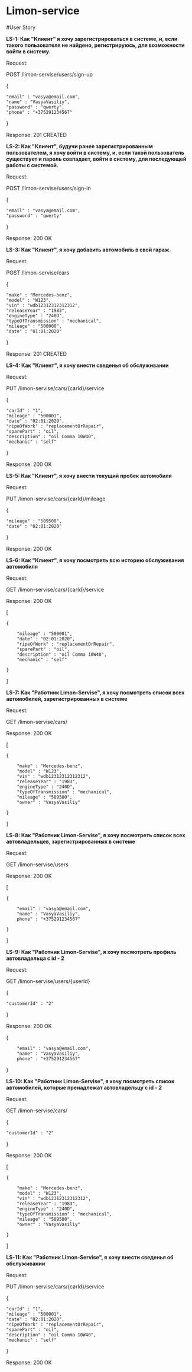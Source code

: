 # Limon-service

#User Story

**LS-1: Как "Клиент" я хочу зарегистрироваться в системе, и, если такого пользователя не найдено, регистрируюсь, для возможности войти в систему.**
      
Request:

POST /limon-servise/users/sign-up

{

    "email" : "vasya@email.com",
    "name" : "VasyaVasiliy",
    "password" : "qwerty",
    "phone" : "+375291234567"
  
}

Response: 201 CREATED


**LS-2: Как "Клиент", будучи ранее зарегистрированным пользователем, я хочу войти в систему, и, если такой пользователь существует и пароль совпадает, войти в систему, для последующей работы с системой.**
      
Request:
      
POST /limon-servise/users/sign-in
      
{

    "email" : "vasya@email.com",
    "password" : "qwerty"
      
}
      
Response: 200 OK

      
**LS-3: Как "Клиент", я хочу добавить автомобиль в свой гараж.**

Request:
      
POST /limon-servise/cars

{

    "make" : "Mercedes-benz",
    "model" : "W123",
    "vin" : "wdb12312312312312",
    "releaseYear" : "1983",
    "engineType" : "240D",
    "typeOfTransmission" : "mechanical",
    "mileage" : "500000",
    "date" : "01:01:2020"
    

}

Response: 201 CREATED

**LS-4: Как "Клиент", я хочу внести сведенья об обслуживании**

Request:
 
PUT /limon-servise/cars/{carId}/service

{

    "carId" : "1",
    "mileage" : "500001",
    "date" : "02:01:2020",
    "ripeOfWork" : "replacementOrRepair",
    "sparePart" : "oil",
    "description" : "oil Comma 10W40",
    "mechanic" : "self"

}

Response: 200 OK

**LS-5: Как "Клиент", я хочу внести текущий пробек автомобиля**

Request:
 
PUT /limon-servise/cars/{carId}/mileage

{

    "mileage" : "509500",
    "date" : "02:01:2020"

}

Response: 200 OK


**LS-6: Как "Клиент", я хочу посмотреть всю историю обслуживания автомобиля**

Request:
 
GET /limon-servise/cars/{carId}/service

Response: 200 OK

[

    {

        "mileage" : "500001",
        "date" : "02:01:2020",
        "ripeOfWork" : "replacementOrRepair",
        "sparePart" : "oil",
        "description" : "oil Comma 10W40",
        "mechanic" : "self"

    }

]


**LS-7: Как "Работник Limon-Servise", я хочу посмотреть список всех автомобилей, зарегистрированных в системе**

Request:
 
GET /limon-servise/cars/

Response: 200 OK

[

    {

        "make" : "Mercedes-benz",
        "model" : "W123",
        "vin" : "wdb12312312312312",
        "releaseYear" : "1983",
        "engineType" : "240D",
        "typeOfTransmission" : "mechanical",
        "mileage" : "509500",
        "owner" : "VasyaVasiliy"

    }

]


**LS-8: Как "Работник Limon-Servise", я хочу посмотреть список всех автовладельцев, зарегистрированных в системе**

Request:

GET /limon-servise/users

Response: 200 OK

[

    {

        "email" : "vasya@email.com",
        "name" : "VasyaVasiliy",
        phone" : "+375291234567"

    }

]


**LS-9: Как "Работник Limon-Servise", я хочу посмотреть профиль автовладельца с id - 2**

Request:

GET /limon-servise/users/{userId}

{

    "customerId" : "2"

}

Response: 200 OK

{

        "email" : "vasya@email.com",
        "name" : "VasyaVasiliy",
        phone" : "+375291234567"

}


**LS-10: Как "Работник Limon-Servise", я хочу посмотреть список автомобилей, которые пренадлежат автовладельцу с id - 2**

Request:

GET /limon-servise/cars/

{

    "customerId" : "2"

}

Response: 200 OK

[

    {

        "make" : "Mercedes-benz",
        "model" : "W123",
        "vin" : "wdb12312312312312",
        "releaseYear" : "1983",
        "engineType" : "240D",
        "typeOfTransmission" : "mechanical",
        "mileage" : "509500",
        "owner" : "VasyaVasiliy"

    }

]


**LS-11: Как "Работник Limon-Servise", я хочу внести сведенья об обслуживании**
                                       
Request:
                                        
PUT /limon-servise/cars/{carId}/service
                                   
{

    "carId" : "1",
    "mileage" : "500001",
    "date" : "02:01:2020",
    "ripeOfWork" : "replacementOrRepair",
    "sparePart" : "oil",
    "description" : "oil Comma 10W40",
    "mechanic" : "self"
                                       
}
                                       
Response: 200 OK